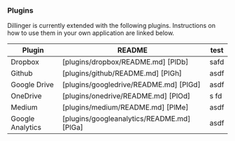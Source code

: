 
### Plugins

Dillinger is currently extended with the following plugins. Instructions on how to use them in your own application are linked below.

| Plugin | README | test | 
| ------ | ------ | ---- |
| Dropbox | [plugins/dropbox/README.md] [PlDb] | safd
| Github | [plugins/github/README.md] [PlGh] | asdf
| Google Drive | [plugins/googledrive/README.md] [PlGd] | asdf
| OneDrive | [plugins/onedrive/README.md] [PlOd] |s fd
| Medium | [plugins/medium/README.md] [PlMe] |asdf
| Google Analytics | [plugins/googleanalytics/README.md] [PlGa] |asdf
